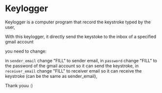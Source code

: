 # Keylogger

Keylogger is a computer program that record the keystroke typed by the user,

With this keylogger, it directly send the keystoke to the inbox of a specified gmail account


you need to change:

in ```sender_email``` change "FILL" to sender email,
in ```password``` change "FILL" to the password of the gmail account so it can send the keystroke,
in ```receiver_email``` change "FILL" to receiver email so it can receive the keystroke (can be the same as sender_email),



Thank youu :)
